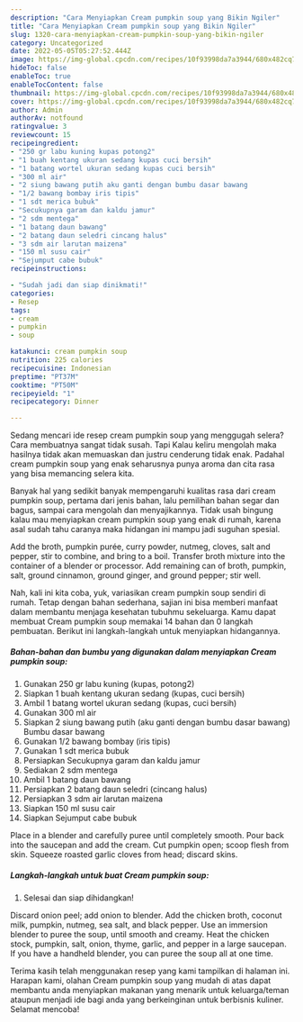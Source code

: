 ```yaml
---
description: "Cara Menyiapkan Cream pumpkin soup yang Bikin Ngiler"
title: "Cara Menyiapkan Cream pumpkin soup yang Bikin Ngiler"
slug: 1320-cara-menyiapkan-cream-pumpkin-soup-yang-bikin-ngiler
category: Uncategorized
date: 2022-05-05T05:27:52.444Z
image: https://img-global.cpcdn.com/recipes/10f93998da7a3944/680x482cq70/cream-pumpkin-soup-foto-resep-utama.jpg
hideToc: false
enableToc: true
enableTocContent: false
thumbnail: https://img-global.cpcdn.com/recipes/10f93998da7a3944/680x482cq70/cream-pumpkin-soup-foto-resep-utama.jpg
cover: https://img-global.cpcdn.com/recipes/10f93998da7a3944/680x482cq70/cream-pumpkin-soup-foto-resep-utama.jpg
author: Admin
authorAv: notfound
ratingvalue: 3
reviewcount: 15
recipeingredient:
- "250 gr labu kuning kupas potong2"
- "1 buah kentang ukuran sedang kupas cuci bersih"
- "1 batang wortel ukuran sedang kupas cuci bersih"
- "300 ml air"
- "2 siung bawang putih aku ganti dengan bumbu dasar bawang                      Bumbu dasar bawang"
- "1/2 bawang bombay iris tipis"
- "1 sdt merica bubuk"
- "Secukupnya garam dan kaldu jamur"
- "2 sdm mentega"
- "1 batang daun bawang"
- "2 batang daun seledri cincang halus"
- "3 sdm air larutan maizena"
- "150 ml susu cair"
- "Sejumput cabe bubuk"
recipeinstructions:

- "Sudah jadi dan siap dinikmati!"
categories:
- Resep
tags:
- cream
- pumpkin
- soup

katakunci: cream pumpkin soup 
nutrition: 225 calories
recipecuisine: Indonesian
preptime: "PT37M"
cooktime: "PT50M"
recipeyield: "1"
recipecategory: Dinner

---
```



Sedang mencari ide resep cream pumpkin soup yang menggugah selera? Cara membuatnya sangat tidak susah. Tapi Kalau keliru mengolah maka hasilnya tidak akan memuaskan dan justru cenderung tidak enak. Padahal cream pumpkin soup yang enak seharusnya punya aroma dan cita rasa yang bisa memancing selera kita.


Banyak hal yang sedikit banyak mempengaruhi kualitas rasa dari cream pumpkin soup, pertama dari jenis bahan, lalu pemilihan bahan segar dan bagus, sampai cara mengolah dan menyajikannya. Tidak usah bingung kalau mau menyiapkan cream pumpkin soup yang enak di rumah, karena asal sudah tahu caranya maka hidangan ini mampu jadi suguhan spesial.

Add the broth, pumpkin purée, curry powder, nutmeg, cloves, salt and pepper, stir to combine, and bring to a boil. Transfer broth mixture into the container of a blender or processor. Add remaining can of broth, pumpkin, salt, ground cinnamon, ground ginger, and ground pepper; stir well.


Nah, kali ini kita coba, yuk, variasikan cream pumpkin soup sendiri di rumah. Tetap dengan bahan sederhana, sajian ini bisa memberi manfaat dalam membantu menjaga kesehatan tubuhmu sekeluarga. Kamu dapat membuat Cream pumpkin soup memakai 14 bahan dan 0 langkah pembuatan. Berikut ini langkah-langkah untuk menyiapkan hidangannya.

<!--inarticleads1-->

##### Bahan-bahan dan bumbu yang digunakan dalam menyiapkan Cream pumpkin soup:

1. Gunakan 250 gr labu kuning (kupas, potong2)
1. Siapkan 1 buah kentang ukuran sedang (kupas, cuci bersih)
1. Ambil 1 batang wortel ukuran sedang (kupas, cuci bersih)
1. Gunakan 300 ml air
1. Siapkan 2 siung bawang putih (aku ganti dengan bumbu dasar bawang)                      Bumbu dasar bawang
1. Gunakan 1/2 bawang bombay (iris tipis)
1. Gunakan 1 sdt merica bubuk
1. Persiapkan Secukupnya garam dan kaldu jamur
1. Sediakan 2 sdm mentega
1. Ambil 1 batang daun bawang
1. Persiapkan 2 batang daun seledri (cincang halus)
1. Persiapkan 3 sdm air larutan maizena
1. Siapkan 150 ml susu cair
1. Siapkan Sejumput cabe bubuk


Place in a blender and carefully puree until completely smooth. Pour back into the saucepan and add the cream. Cut pumpkin open; scoop flesh from skin. Squeeze roasted garlic cloves from head; discard skins. 

<!--inarticleads2-->

##### Langkah-langkah untuk buat Cream pumpkin soup:


1. Selesai dan siap dihidangkan!

Discard onion peel; add onion to blender. Add the chicken broth, coconut milk, pumpkin, nutmeg, sea salt, and black pepper. Use an immersion blender to puree the soup, until smooth and creamy. Heat the chicken stock, pumpkin, salt, onion, thyme, garlic, and pepper in a large saucepan. If you have a handheld blender, you can puree the soup all at one time. 

Terima kasih telah menggunakan resep yang kami tampilkan di halaman ini. Harapan kami, olahan Cream pumpkin soup yang mudah di atas dapat membantu anda menyiapkan makanan yang menarik untuk keluarga/teman ataupun menjadi ide bagi anda yang berkeinginan untuk berbisnis kuliner. Selamat mencoba!
